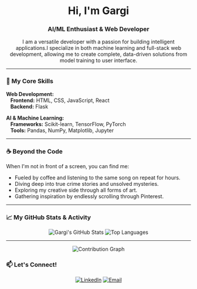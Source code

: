 <h1 align="center">Hi, I'm Gargi</h1>
<h3 align="center">AI/ML Enthusiast & Web Developer</h3>

<p align="center">
  I am a versatile developer with a passion for building intelligent applications.I specialize in both machine learning and full-stack web development, allowing me to create complete, data-driven solutions from model training to user interface.
</p>

---

### 🚀 My Core Skills

<p align="left">
  <strong>Web Development:</strong>
  <br />
  &nbsp;&nbsp;&nbsp;<strong>Frontend:</strong> HTML, CSS, JavaScript, React
  <br />
  &nbsp;&nbsp;&nbsp;<strong>Backend:</strong>  Flask
</p>
<p align="left">
  <strong>AI & Machine Learning:</strong>
  <br />
  &nbsp;&nbsp;&nbsp;<strong>Frameworks:</strong> Scikit-learn, TensorFlow, PyTorch
  <br />
  &nbsp;&nbsp;&nbsp;<strong>Tools:</strong> Pandas, NumPy, Matplotlib, Jupyter
</p>

---

### ☕ Beyond the Code

When I'm not in front of a screen, you can find me:
* Fueled by coffee and listening to the same song on repeat for hours.
* Diving deep into true crime stories and unsolved mysteries.
* Exploring my creative side through all forms of art.
* Gathering inspiration by endlessly scrolling through Pinterest.

---

### 📈 My GitHub Stats & Activity

<p align="center">
  <img src="https://github-readme-stats.vercel.app/api?username=Gargi016&show_icons=true&theme=dracula&hide_border=true&count_private=true" alt="Gargi's GitHub Stats" />
  <img src="https://github-readme-stats.vercel.app/api/top-langs/?username=Gargi016&layout=compact&theme=dracula&hide_border=true" alt="Top Languages" />
</p>

---
<p align="center">
  <img src="https://github-readme-activity-graph.vercel.app/graph?username=Gargi016&theme=tokyo-night&hide_border=true&hide_title=true" alt="Contribution Graph"/>
</p>
<div align="center">
  <a href="https://github.garden/Gargi016">
    </a>
</div>

### 📫 Let's Connect!

<p align="center">
  <a href="https://www.linkedin.com/in/gargi-das-0026b331a/" target="_blank"><img src="https://img.shields.io/badge/LinkedIn-0077B5?style=for-the-badge&logo=linkedin&logoColor=white" alt="LinkedIn"/></a>
  <a href="mailto:egargidas@gmail.com" target="_blank"><img src="https://img.shields.io/badge/Email-D14836?style=for-the-badge&logo=gmail&logoColor=white" alt="Email"/></a>
  </p>
